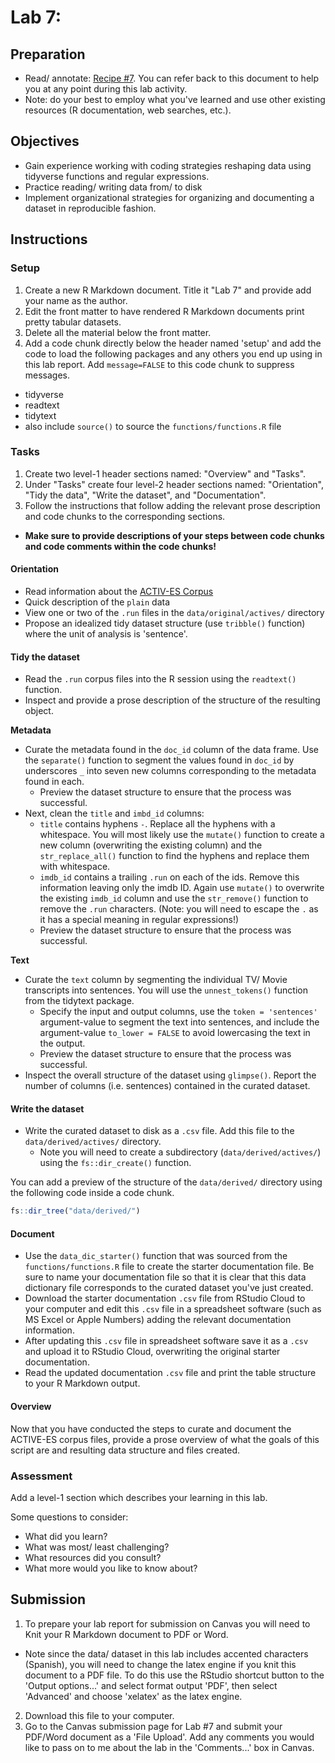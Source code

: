 # Lab 7: 

<!-- NOTE: 
You can preview this README.md document by clicking the 'Preview' button in the RStudio toolbar. 
-->

## Preparation

- Read/ annotate: [Recipe \#7](https://lin380.github.io/tadr/articles/recipe_7.html). You can refer back to this document to help you at any point during this lab activity.
- Note: do your best to employ what you've learned and use other existing resources (R documentation, web searches, etc.).

## Objectives

- Gain experience working with coding strategies reshaping data using tidyverse functions and regular expressions.
- Practice reading/ writing data from/ to disk
- Implement organizational strategies for organizing and documenting a dataset in reproducible fashion.

## Instructions

### Setup

1. Create a new R Markdown document. Title it "Lab 7" and provide add your name as the author. 
2. Edit the front matter to have rendered R Markdown documents print pretty tabular datasets.
3. Delete all the material below the front matter.
4. Add a code chunk directly below the header named 'setup' and add the code to load the following packages and any others you end up using in this lab report. Add `message=FALSE` to this code chunk to suppress messages. 
  - tidyverse
  - readtext
  - tidytext
  - also include `source()` to source the `functions/functions.R` file

### Tasks

1. Create two level-1 header sections named: "Overview" and "Tasks". 
2. Under "Tasks" create four level-2 header sections named: "Orientation", "Tidy the data", "Write the dataset", and "Documentation".
3. Follow the instructions that follow adding the relevant prose description and code chunks to the corresponding sections.
  - **Make sure to provide descriptions of your steps between code chunks and code comments within the code chunks!**

#### Orientation

- Read information about the [ACTIV-ES Corpus](https://github.com/francojc/activ-es)
- Quick description of the `plain` data
- View one or two of the `.run` files in the `data/original/actives/` directory
- Propose an idealized tidy dataset structure (use `tribble()` function) where the unit of analysis is 'sentence'.

#### Tidy the dataset

- Read the `.run` corpus files into the R session using the `readtext()` function. 
- Inspect and provide a prose description of the structure of the resulting object.

**Metadata**

- Curate the metadata found in the `doc_id` column of the data frame. Use the `separate()` function to segment the values found in `doc_id` by underscores `_` into seven new columns corresponding to the metadata found in each.
  - Preview the dataset structure to ensure that the process was successful.
- Next, clean the `title` and `imbd_id` columns:
  - `title` contains hyphens `-`. Replace all the hyphens with a whitespace. You will most likely use the `mutate()` function to create a new column (overwriting the existing column) and the `str_replace_all()` function to find the hyphens and replace them with whitespace.
  - `imdb_id` contains a trailing `.run` on each of the ids. Remove this information leaving only the imdb ID. Again use `mutate()` to overwrite the existing `imdb_id` column and use the `str_remove()` function to remove the `.run` characters. (Note: you will need to escape the `.` as it has a special meaning in regular expressions!)
  - Preview the dataset structure to ensure that the process was successful.

**Text**

- Curate the `text` column by segmenting the individual TV/ Movie transcripts into sentences. You will use the `unnest_tokens()` function from the tidytext package.
  - Specify the input and output columns, use the `token = 'sentences'` argument-value to segment the text into sentences, and include the argument-value `to_lower = FALSE` to avoid lowercasing the text in the output.
  - Preview the dataset structure to ensure that the process was successful.
- Inspect the overall structure of the dataset using `glimpse()`. Report the number of columns (i.e. sentences) contained in the curated dataset. 

#### Write the dataset

- Write the curated dataset to disk as a `.csv` file. Add this file to the `data/derived/actives/` directory.
  - Note you will need to create a subdirectory (`data/derived/actives/`) using the `fs::dir_create()` function.

You can add a preview of the structure of the `data/derived/` directory using the following code inside a code chunk. 

```r
fs::dir_tree("data/derived/")
```

#### Document

- Use the `data_dic_starter()` function that was sourced from the `functions/functions.R` file to create the starter documentation file. Be sure to name your documentation file so that it is clear that this data dictionary file corresponds to the curated dataset you've just created.
- Download the starter documentation `.csv` file from RStudio Cloud to your computer and edit this `.csv` file in a spreadsheet software (such as MS Excel or Apple Numbers) adding the relevant documentation information.
- After updating this `.csv` file in spreadsheet software save it as a `.csv` and upload it to RStudio Cloud, overwriting the original starter documentation.
- Read the updated documentation `.csv` file and print the table structure to your R Markdown output. 

#### Overview

Now that you have conducted the steps to curate and document the ACTIVE-ES corpus files, provide a prose overview of what the goals of this script are and resulting data structure and files created.

### Assessment

Add a level-1 section which describes your learning in this lab.

Some questions to consider: 

  - What did you learn?
  - What was most/ least challenging?
  - What resources did you consult? 
  - What more would you like to know about?

## Submission

1. To prepare your lab report for submission on Canvas you will need to Knit your R Markdown document to PDF or Word. 
  - Note since the data/ dataset in this lab includes accented characters (Spanish), you will need to change the latex engine if you knit this document to a PDF file. To do this use the RStudio shortcut button to the 'Output options...' and select format output 'PDF', then select 'Advanced' and choose 'xelatex' as the latex engine.
2. Download this file to your computer.
3. Go to the Canvas submission page for Lab #7 and submit your PDF/Word document as a 'File Upload'. Add any comments you would like to pass on to me about the lab in the 'Comments...' box in Canvas.
